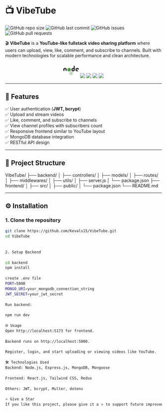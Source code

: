# 📺 VibeTube

![GitHub repo size](https://img.shields.io/github/repo-size/Kevals15/VibeTube?color=blue&style=flat-square)
![GitHub last commit](https://img.shields.io/github/last-commit/Kevals15/VibeTube?color=green&style=flat-square)
![GitHub issues](https://img.shields.io/github/issues/Kevals15/VibeTube?style=flat-square)
![GitHub pull requests](https://img.shields.io/github/issues-pr/Kevals15/VibeTube?style=flat-square)

🎬 **VibeTube** is a **YouTube-like fullstack video sharing platform** where users can upload, view, like, comment, and subscribe to channels. Built with modern technologies for scalable performance and clean architecture.

<div align="center">




<img src="https://raw.githubusercontent.com/devicons/devicon/master/icons/nodejs/nodejs-original-wordmark.svg" alt="nodejs" width="50" height="50"/>
<img src="https://img.shields.io/badge/Express.js-000000?style=for-the-badge&logo=express&logoColor=white" />
<img src="https://img.shields.io/badge/MongoDB-4EA94B?style=for-the-badge&logo=mongodb&logoColor=white" />
<img src="https://img.shields.io/badge/Tailwind CSS-06B6D4?style=for-the-badge&logo=tailwindcss&logoColor=white" />
<img src="https://img.shields.io/badge/Redux-764ABC?style=for-the-badge&logo=redux&logoColor=white" />

</div>

---

## 🚀 **Features**

✅ User authentication (**JWT, bcrypt**)  
✅ Upload and stream videos  
✅ Like, comment, and subscribe to channels  
✅ View channel profiles with subscribers count  
✅ Responsive frontend similar to YouTube layout  
✅ MongoDB database integration  
✅ RESTful API design

---

## 📁 **Project Structure**

VibeTube/
├── backend/
│ ├── controllers/
│ ├── models/
│ ├── routes/
│ ├── middlewares/
│ ├── utils/
│ ├── server.js
│ └── package.json
├── frontend/
│ ├── src/
│ ├── public/
│ └── package.json
└── README.md


---

## ⚙️ **Installation**

### **1. Clone the repository**

```bash
git clone https://github.com/Kevals15/VibeTube.git
cd VibeTube


2. Setup Backend

cd backend
npm install

create .env file
PORT=5000
MONGO_URI=your_mongodb_connection_string
JWT_SECRET=your_jwt_secret

Run backend:

npm run dev

🌐 Usage
Open http://localhost:5173 for frontend.

Backend runs on http://localhost:5000.

Register, login, and start uploading or viewing videos like YouTube.

🛠️ Technologies Used
Backend: Node.js, Express.js, MongoDB, Mongoose

Frontend: React.js, Tailwind CSS, Redux

Others: JWT, bcrypt, Multer, dotenv

⭐ Give a Star
If you like this project, please give it a ⭐ to support future improvements!
